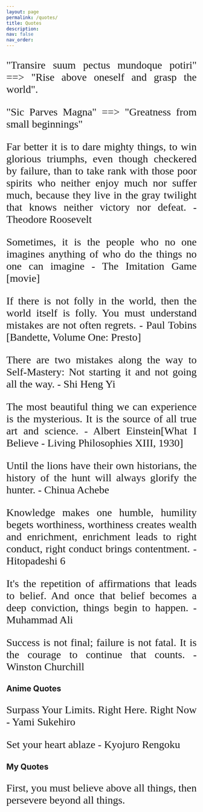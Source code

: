 ```yaml
---
layout: page
permalink: /quotes/
title: Quotes
description: 
nav: false
nav_order:
---
```


<link rel="preconnect" href="https://fonts.googleapis.com">
<link rel="preconnect" href="https://fonts.gstatic.com" crossorigin>
<link href="https://fonts.googleapis.com/css2?family=Great+Vibes&display=swap" rel="stylesheet">
<link href="https://fonts.googleapis.com/css2?family=Dancing+Script&display=swap" rel="stylesheet">

<style>
p {
font-family: 'Dancing Script', cursive;
font-size: 28px;
text-align: justify
}
</style>

"Transire suum pectus mundoque potiri" ==> "Rise above oneself and grasp the world".

"Sic Parves Magna" ==> "Greatness from small beginnings" 

Far better it is to dare mighty things, to win glorious triumphs, even though checkered by failure, than to take rank with those poor spirits who neither enjoy much nor suffer much, because they live in the gray twilight that knows neither victory nor defeat. -Theodore Roosevelt


Sometimes, it is the people who no one imagines anything of who do the things no one can imagine - The Imitation Game [movie]

If there is not folly in the world, then the world itself is folly. You must understand mistakes are not often regrets. - Paul Tobins [Bandette, Volume One: Presto]

There are two mistakes along the way to Self-Mastery: Not starting it and not going all the way.
                    - Shi Heng Yi

The most beautiful thing we can experience is the mysterious. It is the source of all true art and science. - Albert Einstein[What I Believe - Living Philosophies XIII, 1930]

Until the lions have their own historians, the history of the hunt will always glorify the hunter. - Chinua Achebe

Knowledge makes one humble, humility begets worthiness, worthiness creates wealth and enrichment, enrichment leads to right conduct, right conduct brings contentment. - Hitopadeshi 6

It's the repetition of affirmations that leads to belief. And once that belief becomes a deep conviction, things begin to happen. - Muhammad Ali

Success is not final; failure is not fatal. It is the courage to continue that counts. -Winston Churchill


## **Anime Quotes**
Surpass Your Limits. Right Here. Right Now - Yami Sukehiro

Set your heart ablaze - Kyojuro Rengoku

## **My Quotes**
First, you must believe above all things, then persevere beyond all things.

